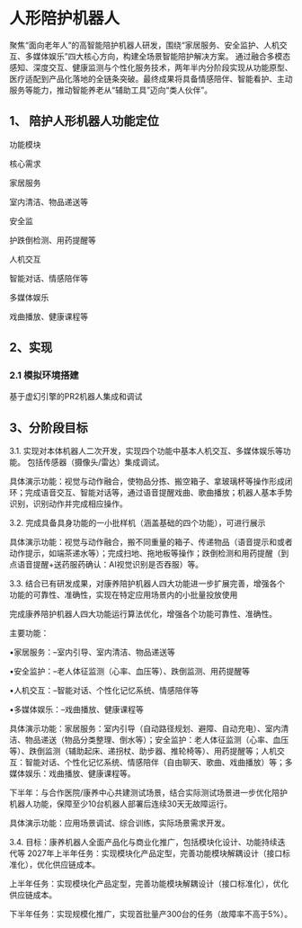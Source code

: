 # 人形陪护机器人

聚焦“面向老年人”的高智能陪护机器人研发，围绕“家居服务、安全监护、人机交互、多媒体娱乐”四大核心方向，构建全场景智能陪护解决方案。
通过融合多模态感知、深度交互、健康监测与个性化服务技术，两年半内分阶段实现从功能原型、医疗适配到产品化落地的全链条突破。最终成果将具备情感陪伴、智能看护、主动服务等能力，推动智能养老从“辅助工具”迈向“类人伙伴”。



## 1、 陪护人形机器人功能定位

功能模块

核心需求

家居服务

室内清洁、物品递送等

安全监

护跌倒检测、用药提醒等

人机交互

智能对话、情感陪伴等

多媒体娱乐

戏曲播放、健康课程等



## 2、实现

### 2.1 模拟环境搭建

基于虚幻引擎的PR2机器人集成和调试



## 3、分阶段目标

3.1. 实现对本体机器人二次开发，实现四个功能中基本人机交互、多媒体娱乐等功能。
包括传感器（摄像头/雷达）集成调试。

具体演示功能：视觉与动作融合，使物品分拣、搬空箱子、拿玻璃杯等操作形成闭环；完成语音交互、智能对话等，通过语音提醒戏曲、歌曲播放；机器人基本手势识别，识别动作并完成相应操作。



3.2. 完成具备具身功能的一小批样机（涵盖基础的四个功能），可进行展示


具体演示功能：视觉与动作融合，搬不同重量的箱子、传递物品（语音提示和或者动作提示，如端茶递水等）；完成扫地、拖地板等操作；跌倒检测和用药提醒（到点语音提醒+送药服药确认：AI视觉识别是否吞服）等。


3.3. 结合已有研发成果，对康养陪护机器人四大功能进一步扩展完善，增强各个功能的可靠性、准确性，实现在特定应用场景内的小批量投放使用

完成康养陪护机器人四大功能运行算法优化，增强各个功能可靠性、准确性。

主要功能：

•家居服务：–室内引导、室内清洁、物品递送等

•安全监护：–老人体征监测（心率、血压等）、跌倒监测、用药提醒等

•人机交互：–智能对话、个性化记忆系统、情感陪伴等

•多媒体娱乐：–戏曲播放、健康课程等


具体演示功能：家居服务：室内引导（自动路径规划、避障、自动充电）、室内清洁、物品递送（物品分类整理、倒水等）；安全监护：老人体征监测（心率、血压等）、跌倒监测（辅助起床、递拐杖、助步器、推轮椅等）、用药提醒等；人机交互：智能对话、个性化记忆系统、情感陪伴（自由聊天、歌曲、戏曲播放）等；多媒体娱乐：戏曲播放、健康课程等。


下半年：与合作医院/康养中心共建测试场景，结合实际测试场景进一步优化陪护机器人功能，保障至少10台机器人部署后连续30天无故障运行。


具体演示功能：应用场景调试、综合训练，实际场景需求开发。


3.4. 目标：康养机器人全面产品化与商业化推广，包括模块化设计、功能持续迭代等 2027年上半年任务：实现模块化产品定型，完善功能模块解耦设计（接口标准化），优化供应链成本。

上半年任务：实现模块化产品定型，完善功能模块解耦设计（接口标准化），优化供应链成本。

下半年任务：实现规模化推广，实现首批量产300台的任务（故障率不高于5%）。




